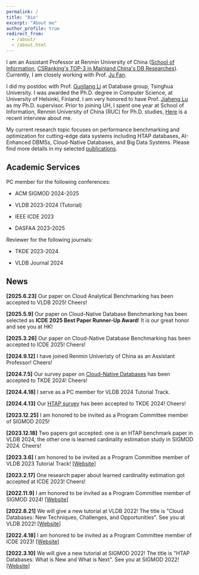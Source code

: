 ```yaml
---
permalink: /
title: "Bio"
excerpt: "About me"
author_profile: true
redirect_from:
  - /about/
  - /about.html
---
```


I am an Assistant Professor at Renmin University of China ([School of Information](http://info.ruc.edu.cn/Home/index.htm), [CSRanking's TOP-3 in Mainland China's DB Researches](https://csrankings.org/#/fromyear/2022/toyear/2024/index?mod&cn)). Currently, I am closely working with Prof. [Ju Fan](http://iir.ruc.edu.cn/~fanj/).

I did my postdoc with Prof. [Guoliang Li](http://dbgroup.cs.tsinghua.edu.cn/ligl/index.html) at Database group, Tsinghua University. I was awarded the Ph.D. degree in Computer Science, at University of Helsinki, Finland. I am very honored to have Prof. [Jiaheng Lu](https://www.cs.helsinki.fi/u/jilu/) as my Ph.D. supervisor. Prior to joining UH, I spent one year at School of Information, Renmin University of China (RUC) for Ph.D. studies, [Here](https://mp.weixin.qq.com/s?__biz=Mzk0NzE2OTU4Nw==&mid=2247505995&idx=1&sn=5017031e94a862d8dde15412b648ee5a&chksm=c2ea84dcd020a875a0794608a5854a684c6d5b22b3694621f1cbceeaf546e18f7ba75d789c5e&scene=27) is a recent interview about me.

My current research topic focuses on performance benchmarking and optimization for cutting-edge data systems including HTAP databases, AI-Enhanced DBMSs, Cloud-Native Databases, and Big Data Systems. Please find more details in my selected [publications](https://rucchao.github.io//publications/).

Academic Services
---

PC member for the following conferences:

- ACM SIGMOD 2024-2025

- VLDB 2023-2024 (Tutorial)

- IEEE ICDE 2023

- DASFAA 2023-2025

Reviewer for the following journals:

- TKDE 2023-2024

- VLDB Journal 2024

News
---
**[2025.6.23]** Our paper on Cloud Analytical Benchmarking has been accepted to VLDB 2025! Cheers!

**[2025.5.9]** Our paper on Cloud-Native Database Benchmarking  has been selected as **ICDE 2025 Best Paper Runner-Up Award**! It is our great honor and see you at HK!

**[2025.3.26]** Our paper on Cloud-Native Database Benchmarking  has been accepted to ICDE 2025! Cheers!

**[2024.9.12]** I have joined Renmin Univeristy of China as an Assistant Professor! Cheers!

**[2024.7.5]** Our survey paper on [Cloud-Native Databases](https://ieeexplore.ieee.org/abstract/document/10574374) has been accepted to TKDE 2024! Cheers!

**[2024.4.18]** I serve as a PC member for VLDB 2024 Tutorial Track.

**[2024.4.13]** Our [HTAP survey](https://www.researchgate.net/publication/379956111_HTAP_Databases_A_Survey) has been accepted to TKDE 2024! Cheers!

**[2023.12.25]** I am honored to be invited as a Program Committee member of SIGMOD 2025!

**[2023.12.18]** Two papers got accepted: one is an HTAP benchmark paper in VLDB 2024, the other one is learned cardinality estimation study in SIGMOD 2024. Cheers!

**[2023.3.6]** I am honored to be invited as a Program Committee member of VLDB 2023 Tutorial Track! [[Website]](https://vldb.org/2023/?call-for-tutorials)

**[2023.2.17]** One research paper about learned cardinality estimation got accepted at ICDE 2023! Cheers!

**[2022.11.9]** I am honored to be invited as a Program Committee member of SIGMOD 2024! [[Website]](https://2024.sigmod.org/index.shtml)

**[2022.8.21]** We will give a new tutorial at VLDB 2022! The title is "Cloud Databases: New Techniques, Challenges, and Opportunities". See you at VLDB 2022! [[Website]](https://vldb.org/2022/?program-schedule-tutorials)

**[2022.4.18]** I am honored to be invited as a Program Committee member of ICDE 2023! [[Website]](https://icde2023.ics.uci.edu/research-program-committee/)

**[2022.3.10]** We will give a new tutorial at SIGMOD 2022! The title is "HTAP Databases: What is New and What is Next". See you at SIGMOD 2022! [[Website]](https://2022.sigmod.org/sigmod_tutorials.shtml)

